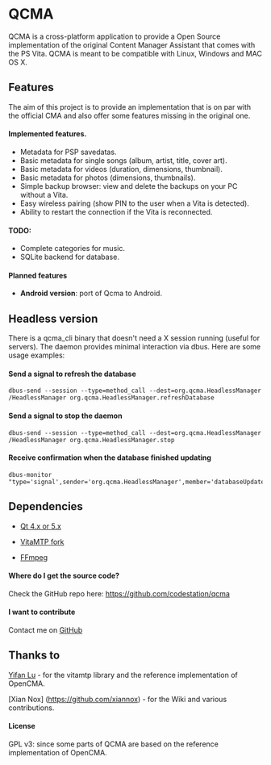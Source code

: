 QCMA
====

QCMA is a cross-platform application to provide a Open Source implementation
of the original Content Manager Assistant that comes with the PS Vita. QCMA is
meant to be compatible with Linux, Windows and MAC OS X.

## Features

The aim of this project is to provide an implementation that is on par with the
official CMA and also offer some features missing in the original one.

#### Implemented features.
* Metadata for PSP savedatas.
* Basic metadata for single songs (album, artist, title, cover art).
* Basic metadata for videos (duration, dimensions, thumbnail).
* Basic metadata for photos (dimensions, thumbnails).
* Simple backup browser: view and delete the backups on your PC without a Vita.
* Easy wireless pairing (show PIN to the user when a Vita is detected).
* Ability to restart the connection if the Vita is reconnected.

#### TODO:
* Complete categories for music.
* SQLite backend for database.

#### Planned features
* **Android version**: port of Qcma to Android.

## Headless version

There is a qcma_cli binary that doesn't need a X session running (useful for servers).
The daemon provides minimal interaction via dbus. Here are some usage examples:

#### Send a signal to refresh the database

```
dbus-send --session --type=method_call --dest=org.qcma.HeadlessManager /HeadlessManager org.qcma.HeadlessManager.refreshDatabase
```

#### Send a signal to stop the daemon

```
dbus-send --session --type=method_call --dest=org.qcma.HeadlessManager /HeadlessManager org.qcma.HeadlessManager.stop
```

#### Receive confirmation when the database finished updating

```
dbus-monitor "type='signal',sender='org.qcma.HeadlessManager',member='databaseUpdated'"
```

## Dependencies
* [Qt 4.x or 5.x](http://qt-project.org/)

* [VitaMTP fork](https://github.com/codestation/VitaMTP)

* [FFmpeg](hhttp://www.ffmpeg.org/)


#### Where do I get the source code?
Check the GitHub repo here: https://github.com/codestation/qcma

#### I want to contribute 
Contact me on [GitHub](https://github.com/codestation/) 

## Thanks to
[Yifan Lu](https://github.com/yifanlu/vitamtp/) - for the vitamtp library and
the reference implementation of OpenCMA.

[Xian Nox] (https://github.com/xiannox) - for the Wiki and various contributions.

#### License
GPL v3: since some parts of QCMA are based on the reference implementation of
OpenCMA.
